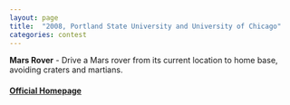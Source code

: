 ```yaml
---
layout: page
title:  "2008, Portland State University and University of Chicago"
categories: contest
---
```

**Mars Rover** - Drive a Mars rover from its current location to home base, avoiding craters and martians.

#### [Official Homepage](http://web.cecs.pdx.edu/~sheard/2008IcfpContest/)
